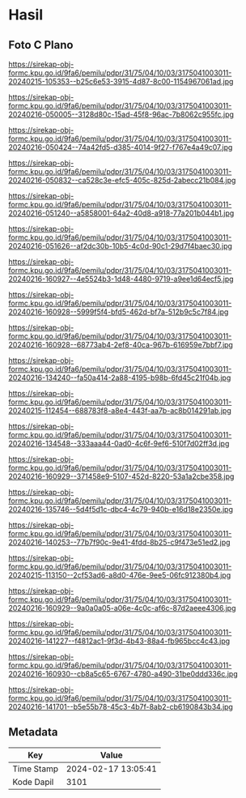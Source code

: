 # Hasil

## Foto C Plano

https://sirekap-obj-formc.kpu.go.id/9fa6/pemilu/pdpr/31/75/04/10/03/3175041003011-20240215-105353--b25c6e53-3915-4d87-8c00-1154967061ad.jpg

https://sirekap-obj-formc.kpu.go.id/9fa6/pemilu/pdpr/31/75/04/10/03/3175041003011-20240216-050005--3128d80c-15ad-45f8-96ac-7b8062c955fc.jpg

https://sirekap-obj-formc.kpu.go.id/9fa6/pemilu/pdpr/31/75/04/10/03/3175041003011-20240216-050424--74a42fd5-d385-4014-9f27-f767e4a49c07.jpg

https://sirekap-obj-formc.kpu.go.id/9fa6/pemilu/pdpr/31/75/04/10/03/3175041003011-20240216-050832--ca528c3e-efc5-405c-825d-2abecc21b084.jpg

https://sirekap-obj-formc.kpu.go.id/9fa6/pemilu/pdpr/31/75/04/10/03/3175041003011-20240216-051240--a5858001-64a2-40d8-a918-77a201b044b1.jpg

https://sirekap-obj-formc.kpu.go.id/9fa6/pemilu/pdpr/31/75/04/10/03/3175041003011-20240216-051626--af2dc30b-10b5-4c0d-90c1-29d7f4baec30.jpg

https://sirekap-obj-formc.kpu.go.id/9fa6/pemilu/pdpr/31/75/04/10/03/3175041003011-20240216-160927--4e5524b3-1d48-4480-9719-a9ee1d64ecf5.jpg

https://sirekap-obj-formc.kpu.go.id/9fa6/pemilu/pdpr/31/75/04/10/03/3175041003011-20240216-160928--5999f5f4-bfd5-462d-bf7a-512b9c5c7f84.jpg

https://sirekap-obj-formc.kpu.go.id/9fa6/pemilu/pdpr/31/75/04/10/03/3175041003011-20240216-160928--68773ab4-2ef8-40ca-967b-616959e7bbf7.jpg

https://sirekap-obj-formc.kpu.go.id/9fa6/pemilu/pdpr/31/75/04/10/03/3175041003011-20240216-134240--fa50a414-2a88-4195-b98b-6fd45c21f04b.jpg

https://sirekap-obj-formc.kpu.go.id/9fa6/pemilu/pdpr/31/75/04/10/03/3175041003011-20240215-112454--688783f8-a8e4-443f-aa7b-ac8b014291ab.jpg

https://sirekap-obj-formc.kpu.go.id/9fa6/pemilu/pdpr/31/75/04/10/03/3175041003011-20240216-134548--333aaa44-0ad0-4c6f-9ef6-510f7d02ff3d.jpg

https://sirekap-obj-formc.kpu.go.id/9fa6/pemilu/pdpr/31/75/04/10/03/3175041003011-20240216-160929--371458e9-5107-452d-8220-53a1a2cbe358.jpg

https://sirekap-obj-formc.kpu.go.id/9fa6/pemilu/pdpr/31/75/04/10/03/3175041003011-20240216-135746--5d4f5d1c-dbc4-4c79-940b-e16d18e2350e.jpg

https://sirekap-obj-formc.kpu.go.id/9fa6/pemilu/pdpr/31/75/04/10/03/3175041003011-20240216-140253--77b7f90c-9e41-4fdd-8b25-c9f473e51ed2.jpg

https://sirekap-obj-formc.kpu.go.id/9fa6/pemilu/pdpr/31/75/04/10/03/3175041003011-20240215-113150--2cf53ad6-a8d0-476e-9ee5-06fc912380b4.jpg

https://sirekap-obj-formc.kpu.go.id/9fa6/pemilu/pdpr/31/75/04/10/03/3175041003011-20240216-160929--9a0a0a05-a06e-4c0c-af6c-87d2aeee4306.jpg

https://sirekap-obj-formc.kpu.go.id/9fa6/pemilu/pdpr/31/75/04/10/03/3175041003011-20240216-141227--f4812ac1-9f3d-4b43-88a4-fb965bcc4c43.jpg

https://sirekap-obj-formc.kpu.go.id/9fa6/pemilu/pdpr/31/75/04/10/03/3175041003011-20240216-160930--cb8a5c65-6767-4780-a490-31be0ddd336c.jpg

https://sirekap-obj-formc.kpu.go.id/9fa6/pemilu/pdpr/31/75/04/10/03/3175041003011-20240216-141701--b5e55b78-45c3-4b7f-8ab2-cb6190843b34.jpg


## Metadata

| Key        | Value               |
| ---------- | ------------------- |
| Time Stamp | 2024-02-17 13:05:41 |
| Kode Dapil | 3101                |



